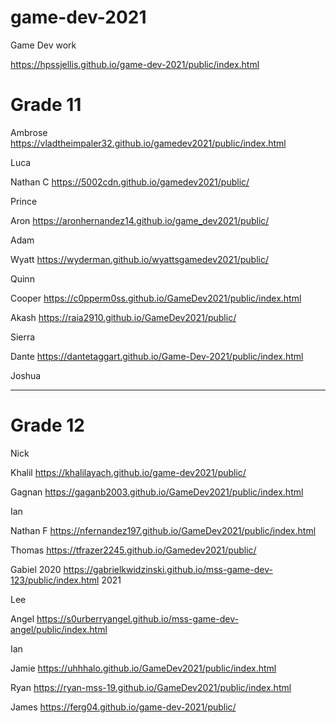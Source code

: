 # game-dev-2021
Game Dev work


https://hpssjellis.github.io/game-dev-2021/public/index.html



# Grade 11

Ambrose     https://vladtheimpaler32.github.io/gamedev2021/public/index.html


Luca


Nathan C  https://5002cdn.github.io/gamedev2021/public/



Prince


Aron  https://aronhernandez14.github.io/game_dev2021/public/


Adam



Wyatt   https://wyderman.github.io/wyattsgamedev2021/public/


Quinn


Cooper   https://c0pperm0ss.github.io/GameDev2021/public/index.html



Akash   https://raia2910.github.io/GameDev2021/public/



Sierra


Dante   https://dantetaggart.github.io/Game-Dev-2021/public/index.html


Joshua






---


# Grade 12



Nick

Khalil  https://khalilayach.github.io/game-dev2021/public/


Gagnan   https://gaganb2003.github.io/GameDev2021/public/index.html


Ian


Nathan F    https://nfernandez197.github.io/GameDev2021/public/index.html


Thomas   https://tfrazer2245.github.io/Gamedev2021/public/


Gabiel   2020 https://gabrielkwidzinski.github.io/mss-game-dev-123/public/index.html
         2021 


Lee


Angel    https://s0urberryangel.github.io/mss-game-dev-angel/public/index.html


Ian



Jamie   https://uhhhalo.github.io/GameDev2021/public/index.html



Ryan   https://ryan-mss-19.github.io/GameDev2021/public/index.html


James    https://ferg04.github.io/game-dev-2021/public/



